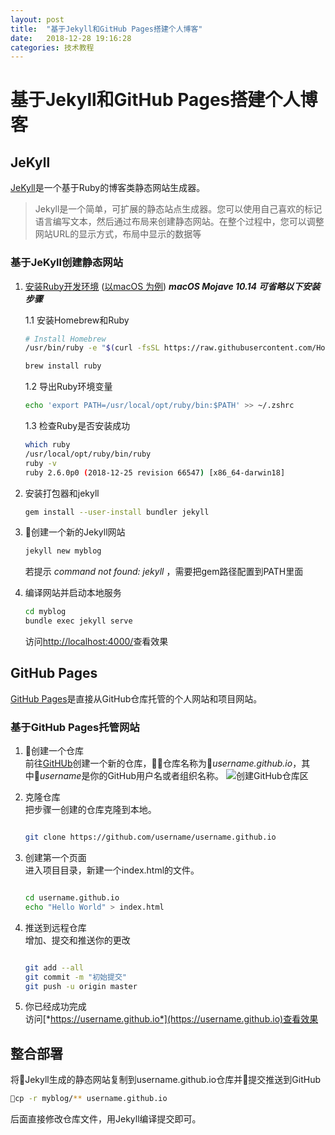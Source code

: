 ```yaml
---
layout: post
title:  "基于Jekyll和GitHub Pages搭建个人博客"
date:   2018-12-28 19:16:28
categories: 技术教程
---
```


# 基于Jekyll和GitHub Pages搭建个人博客

## JeKyll

[JeKyll](https://jekyllrb.com)是一个基于Ruby的博客类静态网站生成器。

> Jekyll是一个简单，可扩展的静态站点生成器。您可以使用自己喜欢的标记语言编写文本，然后通过布局来创建静态网站。在整个过程中，您可以调整网站URL的显示方式，布局中显示的数据等

### 基于JeKyll创建静态网站

1. [安装Ruby开发环境](https://jekyllrb.com/docs/installation/) ([以macOS 为例](https://jekyllrb.com/docs/installation/macos/)) ***macOS Mojave 10.14 可省略以下安装步骤***

   1.1 安装Homebrew和Ruby

    ``` bash
    # Install Homebrew
    /usr/bin/ruby -e "$(curl -fsSL https://raw.githubusercontent.com/Homebrew/install/master/install)"

    brew install ruby
    ```
   1.2 导出Ruby环境变量

    ``` bash
    echo 'export PATH=/usr/local/opt/ruby/bin:$PATH' >> ~/.zshrc
    ```

   1.3 检查Ruby是否安装成功

    ``` bash
    which ruby
    /usr/local/opt/ruby/bin/ruby
    ruby -v
    ruby 2.6.0p0 (2018-12-25 revision 66547) [x86_64-darwin18]
    ```
2. 安装打包器和jekyll

    ``` bash
    gem install --user-install bundler jekyll
    ```
3. 创建一个新的Jekyll网站

    ``` bash
    jekyll new myblog
    ```
    若提示 *command not found: jekyll* ，需要把gem路径配置到PATH里面

4. 编译网站并启动本地服务

   ``` bash
   cd myblog
   bundle exec jekyll serve
   ```

   访问[http://localhost:4000/](http://localhost:4000/)查看效果

## GitHub Pages

[GitHub Pages](https://pages.github.com/)是直接从GitHub仓库托管的个人网站和项目网站。

### 基于GitHub Pages托管网站

1. 创建一个仓库  
  前往[GitHUb](https://github.com/)创建一个新的仓库，仓库名称为*username.github.io*，其中*username*是你的GitHub用户名或者组织名称。
   ![创建GitHub仓库区](/assets/images/create_github_repository.jpg "创建GitHub仓库区")

2. 克隆仓库  
   把步骤一创建的仓库克隆到本地。

   ``` bash

   git clone https://github.com/username/username.github.io
   ```

3. 创建第一个页面  
   进入项目目录，新建一个index.html的文件。

   ``` bash

   cd username.github.io
   echo "Hello World" > index.html
   ```

4. 推送到远程仓库  
   增加、提交和推送你的更改

   ``` bash

   git add --all
   git commit -m "初始提交"
   git push -u origin master
   ```

5. 你已经成功完成  
   访问[*https://username.github.io*](https://username.github.io)查看效果

## 整合部署

将Jekyll生成的静态网站复制到username.github.io仓库并提交推送到GitHub

``` bash
cp -r myblog/** username.github.io
```

后面直接修改仓库文件，用Jekyll编译提交即可。